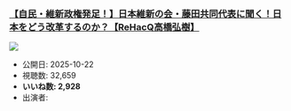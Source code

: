 ### [【自民・維新政権発足！】日本維新の会・藤田共同代表に聞く！日本をどう改革するのか？【ReHacQ高橋弘樹】](https://www.youtube.com/watch?v=TYMAm0xqIv8)
[![](https://img.youtube.com/vi/TYMAm0xqIv8/sddefault.jpg)](https://www.youtube.com/watch?v=TYMAm0xqIv8)
-   公開日: 2025-10-22
-   視聴数: 32,659
-   **いいね数: 2,928**
-   出演者: 
